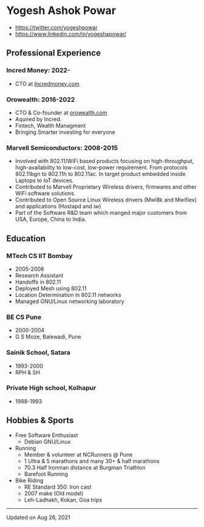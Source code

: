 # Yogesh Ashok Powar
* https://twitter.com/yogeshpowar
* https://www.linkedin.com/in/yogeshapowar/

## Professional Experience

### Incred Money: 2022-
* CTO at [Incredmoney.com](https://www.incredmoney.com)
  
### Orowealth: 2016-2022
* CTO & Co-founder at [orowealth.com](https://www.orowealth.com)
* Aquired by Incred.
* Fintech, Wealth Managment
* Bringing Smarter investing for everyone

### Marvell Semiconductors: 2008-2015
* Involved with 802.11/WiFi based products focusing on high-throughput,
  high-availability to low-cost, low-power requirement. From protocols 802.11bgn
  to 802.11h to 802.11ac. In target product embedded inside Laptops to IoT
  devices.
* Contributed to Marvell Proprietary Wireless drivers, firmwares and other WiFi
  software solutions.
* Contributed to Open Source Linux Wireless drivers (Mwl8k and Mwifiex) and
  applications (Hostapd and iw)
* Part of the Software R&D team which manged major customers from USA, Europe,
  China to India.

## Education

### MTech CS IIT Bombay

* 2005-2008
* Research Assistant
* Handoffs in 802.11
* Deployed Mesh using 802.11
* Location Determination in 802.11 networks
* Managed GNU/Linux networking laboratory

### BE CS Pune

* 2000-2004
* G S Moze, Balewadi, Pune

### Sainik School, Satara

* 1993-2000
* RPH & SH

### Private High school, Kolhapur

* 1988-1993

## Hobbies & Sports

* Free Software Enthusiast
  * Debian GNU/Linux
* Running
  * Member & volunteer at NCRunners @ Pune
  * 1 Ultra & 5 marathons and many 30+ & half marathons
  * 70.3 Half Ironman distance at Burgman Triathlon
  * Barefoot Running
* Bike Riding
  * RE Standard 350: Iron cast
  * 2007 make (Old model)
  * Leh-Ladhakh, Kokan, Goa trips

---
Updated on Aug 26, 2021
